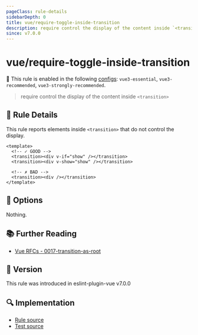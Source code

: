 ```yaml
---
pageClass: rule-details
sidebarDepth: 0
title: vue/require-toggle-inside-transition
description: require control the display of the content inside `<transition>`
since: v7.0.0
---
```

# vue/require-toggle-inside-transition

💼 This rule is enabled in the following [configs](https://eslint.vuejs.org/user-guide/#bundle-configurations): `vue3-essential`, `vue3-recommended`, `vue3-strongly-recommended`.

<!-- end auto-generated rule header -->

> require control the display of the content inside `<transition>`

## :book: Rule Details

This rule reports elements inside `<transition>` that do not control the display.

<eslint-code-block :rules="{'vue/require-toggle-inside-transition': ['error']}">

```vue
<template>
  <!-- ✓ GOOD -->
  <transition><div v-if="show" /></transition>
  <transition><div v-show="show" /></transition>

  <!-- ✗ BAD -->
  <transition><div /></transition>
</template>
```

</eslint-code-block>

## :wrench: Options

Nothing.

## :books: Further Reading

- [Vue RFCs - 0017-transition-as-root](https://github.com/vuejs/rfcs/blob/master/active-rfcs/0017-transition-as-root.md)

## :rocket: Version

This rule was introduced in eslint-plugin-vue v7.0.0

## :mag: Implementation

- [Rule source](https://github.com/vuejs/eslint-plugin-vue/blob/master/lib/rules/require-toggle-inside-transition.js)
- [Test source](https://github.com/vuejs/eslint-plugin-vue/blob/master/tests/lib/rules/require-toggle-inside-transition.js)

